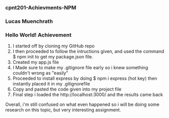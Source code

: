 ### cpnt201-Achievments-NPM

### Lucas Muenchrath

### Hello World! Achievement



1. I started off by cloning my GitHub repo
2. I then proceeded to follow the intructions given, and used the command $ npm init to get my package.json file.
3. Created my app.js file
4. I Made sure to make my .gitignore file early so i knew something couldn't wrong as "easily"
5. Proceeded to install express by doing $ npm i express (hot key) then instantly placed it in my .gitignorefile
6. Copy and pasted the code given into my project file
7. Final step i loaded the http://localhost:3000/ and the results came back

Overall, i'm still confused on what even happened so i will be doing some research on this topic, but very interesting assignment.
